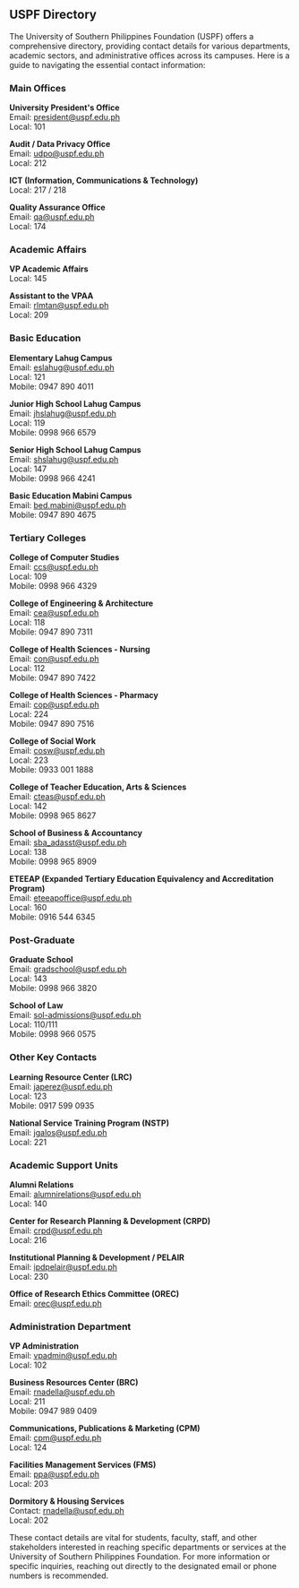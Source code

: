 ## USPF Directory

The University of Southern Philippines Foundation (USPF) offers a comprehensive directory, providing contact details for various departments, academic sectors, and administrative offices across its campuses. Here is a guide to navigating the essential contact information:

### Main Offices
**University President's Office**  
Email: president@uspf.edu.ph  
Local: 101

**Audit / Data Privacy Office**  
Email: udpo@uspf.edu.ph  
Local: 212

**ICT (Information, Communications & Technology)**  
Local: 217 / 218

**Quality Assurance Office**  
Email: qa@uspf.edu.ph  
Local: 174

### Academic Affairs
**VP Academic Affairs**  
Local: 145

**Assistant to the VPAA**  
Email: rlmtan@uspf.edu.ph  
Local: 209

### Basic Education
**Elementary Lahug Campus**  
Email: eslahug@uspf.edu.ph  
Local: 121  
Mobile: 0947 890 4011

**Junior High School Lahug Campus**  
Email: jhslahug@uspf.edu.ph  
Local: 119  
Mobile: 0998 966 6579

**Senior High School Lahug Campus**  
Email: shslahug@uspf.edu.ph  
Local: 147  
Mobile: 0998 966 4241

**Basic Education Mabini Campus**  
Email: bed.mabini@uspf.edu.ph  
Mobile: 0947 890 4675

### Tertiary Colleges
**College of Computer Studies**  
Email: ccs@uspf.edu.ph  
Local: 109  
Mobile: 0998 966 4329

**College of Engineering & Architecture**  
Email: cea@uspf.edu.ph  
Local: 118  
Mobile: 0947 890 7311

**College of Health Sciences - Nursing**  
Email: con@uspf.edu.ph  
Local: 112  
Mobile: 0947 890 7422

**College of Health Sciences - Pharmacy**  
Email: cop@uspf.edu.ph  
Local: 224  
Mobile: 0947 890 7516

**College of Social Work**  
Email: cosw@uspf.edu.ph  
Local: 223  
Mobile: 0933 001 1888

**College of Teacher Education, Arts & Sciences**  
Email: cteas@uspf.edu.ph  
Local: 142  
Mobile: 0998 965 8627

**School of Business & Accountancy**  
Email: sba_adasst@uspf.edu.ph  
Local: 138  
Mobile: 0998 965 8909

**ETEEAP (Expanded Tertiary Education Equivalency and Accreditation Program)**  
Email: eteeapoffice@uspf.edu.ph  
Local: 160  
Mobile: 0916 544 6345

### Post-Graduate
**Graduate School**  
Email: gradschool@uspf.edu.ph  
Local: 143  
Mobile: 0998 966 3820

**School of Law**  
Email: sol-admissions@uspf.edu.ph  
Local: 110/111  
Mobile: 0998 966 0575

### Other Key Contacts
**Learning Resource Center (LRC)**  
Email: japerez@uspf.edu.ph  
Local: 123  
Mobile: 0917 599 0935

**National Service Training Program (NSTP)**  
Email: jgalos@uspf.edu.ph  
Local: 221

### Academic Support Units
**Alumni Relations**  
Email: alumnirelations@uspf.edu.ph  
Local: 140

**Center for Research Planning & Development (CRPD)**  
Email: crpd@uspf.edu.ph  
Local: 216

**Institutional Planning & Development / PELAIR**  
Email: ipdpelair@uspf.edu.ph  
Local: 230

**Office of Research Ethics Committee (OREC)**  
Email: orec@uspf.edu.ph

### Administration Department
**VP Administration**  
Email: vpadmin@uspf.edu.ph  
Local: 102

**Business Resources Center (BRC)**  
Email: rnadella@uspf.edu.ph  
Local: 211  
Mobile: 0947 989 0409

**Communications, Publications & Marketing (CPM)**  
Email: cpm@uspf.edu.ph  
Local: 124

**Facilities Management Services (FMS)**  
Email: ppa@uspf.edu.ph  
Local: 203

**Dormitory & Housing Services**  
Contact: rnadella@uspf.edu.ph  
Local: 202

These contact details are vital for students, faculty, staff, and other stakeholders interested in reaching specific departments or services at the University of Southern Philippines Foundation. For more information or specific inquiries, reaching out directly to the designated email or phone numbers is recommended.